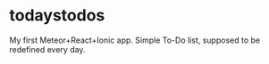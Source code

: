 # todaystodos

My first Meteor+React+Ionic app. Simple To-Do list, supposed to be redefined every day.
